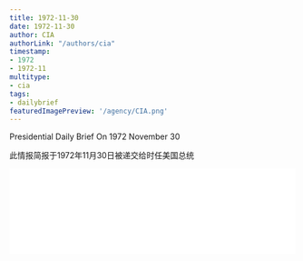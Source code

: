 ```yaml
---
title: 1972-11-30
date: 1972-11-30
author: CIA 
authorLink: "/authors/cia"
timestamp: 
- 1972
- 1972-11
multitype: 
- cia
tags: 
- dailybrief
featuredImagePreview: '/agency/CIA.png'
---
```



Presidential Daily Brief On 1972 November 30

此情报简报于1972年11月30日被递交给时任美国总统

<!--more-->





<div id="over" style="width:100%; overflow:hidden"> <iframe id="sFrame" name="sFrame" frameborder="no" border="0"  allowfullscreen marginwidth="0" scrolling="no" src = " /CIA/1972-11-30.html "  style = " position:absulute; width: 806px; top: 300;" > </iframe> </div>